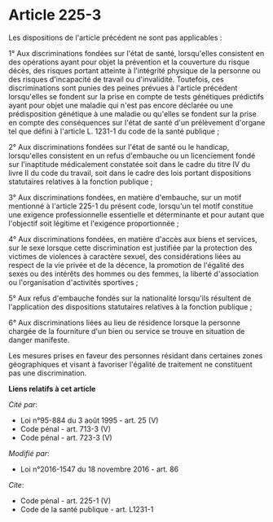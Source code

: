 # Article 225-3

Les dispositions de l'article précédent ne sont pas applicables : 

1° Aux discriminations fondées sur l'état de santé, lorsqu'elles consistent en des opérations ayant pour objet la prévention
et la couverture du risque décès, des risques portant atteinte à l'intégrité physique de la personne ou des risques
d'incapacité de travail ou d'invalidité. Toutefois, ces discriminations sont punies des peines prévues à l'article précédent
lorsqu'elles se fondent sur la prise en compte de tests génétiques prédictifs ayant pour objet une maladie qui n'est pas
encore déclarée ou une prédisposition génétique à une maladie ou qu'elles se fondent sur la prise en compte des conséquences
sur l'état de santé d'un prélèvement d'organe tel que défini à l'article L. 1231-1 du code de la santé publique ; 

2° Aux discriminations fondées sur l'état de santé ou le handicap, lorsqu'elles consistent en un refus d'embauche ou un
licenciement fondé sur l'inaptitude médicalement constatée soit dans le cadre du titre IV du livre II du code du travail,
soit dans le cadre des lois portant dispositions statutaires relatives à la fonction publique ; 

3° Aux discriminations fondées, en matière d'embauche, sur un motif mentionné à l'article 225-1 du présent code, lorsqu'un
tel motif constitue une exigence professionnelle essentielle et déterminante et pour autant que l'objectif soit légitime et
l'exigence proportionnée ; 

4° Aux discriminations fondées, en matière d'accès aux biens et services, sur le sexe lorsque cette discrimination est
justifiée par la protection des victimes de violences à caractère sexuel, des considérations liées au respect de la vie
privée et de la décence, la promotion de l'égalité des sexes ou des intérêts des hommes ou des femmes, la liberté
d'association ou l'organisation d'activités sportives ; 

5° Aux refus d'embauche fondés sur la nationalité lorsqu'ils résultent de l'application des dispositions statutaires
relatives à la fonction publique ; 

6° Aux discriminations liées au lieu de résidence lorsque la personne chargée de la fourniture d'un bien ou service se trouve
en situation de danger manifeste. 

Les mesures prises en faveur des personnes résidant dans certaines zones géographiques et visant à favoriser l'égalité de
traitement ne constituent pas une discrimination.

**Liens relatifs à cet article**

_Cité par_:

  - Loi n°95-884 du 3 août 1995 - art. 25 (V)
  - Code pénal - art. 713-3 (V)
  - Code pénal - art. 723-3 (V)

_Modifié par_:

  - Loi n°2016-1547 du 18 novembre 2016 - art. 86

_Cite_:

  - Code pénal - art. 225-1 (V)
  - Code de la santé publique - art. L1231-1
